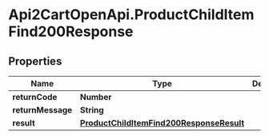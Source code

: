 # Api2CartOpenApi.ProductChildItemFind200Response

## Properties

Name | Type | Description | Notes
------------ | ------------- | ------------- | -------------
**returnCode** | **Number** |  | [optional] 
**returnMessage** | **String** |  | [optional] 
**result** | [**ProductChildItemFind200ResponseResult**](ProductChildItemFind200ResponseResult.md) |  | [optional] 


